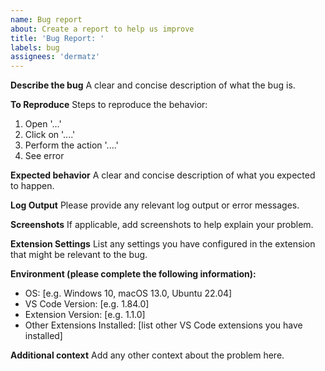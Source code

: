 ```yaml
---
name: Bug report
about: Create a report to help us improve
title: 'Bug Report: '
labels: bug
assignees: 'dermatz'
---
```


**Describe the bug**
A clear and concise description of what the bug is.

**To Reproduce**
Steps to reproduce the behavior:

1. Open '...'
2. Click on '....'
3. Perform the action '....'
4. See error

**Expected behavior**
A clear and concise description of what you expected to happen.

**Log Output**
Please provide any relevant log output or error messages.

**Screenshots**
If applicable, add screenshots to help explain your problem.

**Extension Settings**
List any settings you have configured in the extension that might be relevant to the bug.

**Environment (please complete the following information):**
- OS: [e.g. Windows 10, macOS 13.0, Ubuntu 22.04]
- VS Code Version: [e.g. 1.84.0]
- Extension Version: [e.g. 1.1.0]
- Other Extensions Installed: [list other VS Code extensions you have installed]

**Additional context**
Add any other context about the problem here.
